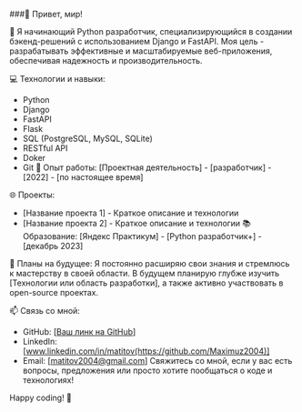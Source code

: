 ###👋 Привет, мир!

🐍 Я начинающий Python разработчик, специализирующийся в создании бэкенд-решений с использованием Django и FastAPI. Моя цель - разрабатывать эффективные и масштабируемые веб-приложения, обеспечивая надежность и производительность.

💻 Технологии и навыки:
- Python
- Django
- FastAPI
- Flask
- SQL (PostgreSQL, MySQL, SQLite)
- RESTful API
- Doker
- Git
🚀 Опыт работы:
[Проектная деятельность] - [разработчик] - [2022] - [по настоящее время]

🌐 Проекты:
- [Название проекта 1] - Краткое описание и технологии
- [Название проекта 2] - Краткое описание и технологии
📚 Образование:
[Яндекс Практикум] - [Python разработчик+] - [декабрь 2023]

🌱 Планы на будущее:
Я постоянно расширяю свои знания и стремлюсь к мастерству в своей области. В будущем планирую глубже изучить [Технологии или область разработки], а также активно участвовать в open-source проектах.

📫 Связь со мной:
- GitHub: [[Ваш линк на GitHub](https://github.com/Maximuz2004)]
- LinkedIn: [www.linkedin.com/in/matitov(https://github.com/Maximuz2004)]
- Email: [matitov2004@gmail.com]
Свяжитесь со мной, если у вас есть вопросы, предложения или просто хотите пообщаться о коде и технологиях!

Happy coding! 🚀

